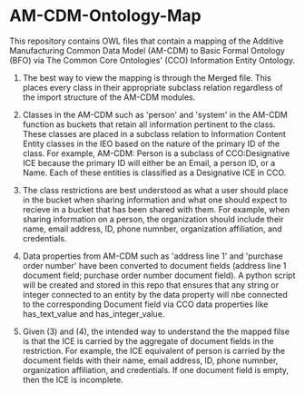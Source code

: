 # AM-CDM-Ontology-Map
This repository contains OWL files that contain a mapping of the Additive Manufacturing Common Data Model (AM-CDM) to Basic Formal Ontology (BFO) via The Common Core Ontologies' (CCO) Information Entity Ontology. 

1. The best way to view the mapping is through the Merged file. This places every class in their appropriate subclass relation regardless of the import structure of the AM-CDM modules. 

2. Classes in the AM-CDM such as 'person' and 'system' in the AM-CDM function as buckets that retain all information pertinent to the class. These classes are placed in a subclass relation to Information Content Entity classes in the IEO based on the nature of the primary ID of the class. For example, AM-CDM: Person is a subclass of CCO:Designative ICE because the primary ID will either be an Email, a person ID, or a Name. Each of these entities is classified as a Designative ICE in CCO. 

3. The class restrictions are best understood as what a user should place in the bucket when sharing information and what one should expect to recieve in a bucket that has been shared with them. For example, when sharing information on a person, the organization should include their name, email address, ID, phone numnber, organization affiliation, and credentials.

4. Data properties from AM-CDM such as 'address line 1' and 'purchase order number' have been converted to document fields (address line 1 document field; purchase order number document field). A python script will be created and stored in this repo that ensures that any string or integer connected to an entity by the data property will nbe connected to the corresponding Document field via CCO data properties like has_text_value and has_integer_value. 

5. Given (3) and (4), the intended way to understand the the mapped filse is that the ICE is carried by the aggregate of document fields in the restriction. For example, the ICE equivalent of person is carried by the document fields with their name, email address, ID, phone numnber, organization affiliation, and credentials. If one document field is empty, then the ICE is incomplete. 
